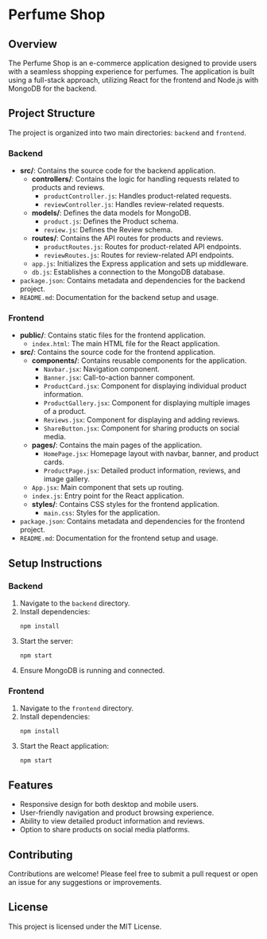 # Perfume Shop

## Overview
The Perfume Shop is an e-commerce application designed to provide users with a seamless shopping experience for perfumes. The application is built using a full-stack approach, utilizing React for the frontend and Node.js with MongoDB for the backend.

## Project Structure
The project is organized into two main directories: `backend` and `frontend`.

### Backend
- **src/**: Contains the source code for the backend application.
  - **controllers/**: Contains the logic for handling requests related to products and reviews.
    - `productController.js`: Handles product-related requests.
    - `reviewController.js`: Handles review-related requests.
  - **models/**: Defines the data models for MongoDB.
    - `product.js`: Defines the Product schema.
    - `review.js`: Defines the Review schema.
  - **routes/**: Contains the API routes for products and reviews.
    - `productRoutes.js`: Routes for product-related API endpoints.
    - `reviewRoutes.js`: Routes for review-related API endpoints.
  - `app.js`: Initializes the Express application and sets up middleware.
  - `db.js`: Establishes a connection to the MongoDB database.
- `package.json`: Contains metadata and dependencies for the backend project.
- `README.md`: Documentation for the backend setup and usage.

### Frontend
- **public/**: Contains static files for the frontend application.
  - `index.html`: The main HTML file for the React application.
- **src/**: Contains the source code for the frontend application.
  - **components/**: Contains reusable components for the application.
    - `Navbar.jsx`: Navigation component.
    - `Banner.jsx`: Call-to-action banner component.
    - `ProductCard.jsx`: Component for displaying individual product information.
    - `ProductGallery.jsx`: Component for displaying multiple images of a product.
    - `Reviews.jsx`: Component for displaying and adding reviews.
    - `ShareButton.jsx`: Component for sharing products on social media.
  - **pages/**: Contains the main pages of the application.
    - `HomePage.jsx`: Homepage layout with navbar, banner, and product cards.
    - `ProductPage.jsx`: Detailed product information, reviews, and image gallery.
  - `App.jsx`: Main component that sets up routing.
  - `index.js`: Entry point for the React application.
  - **styles/**: Contains CSS styles for the frontend application.
    - `main.css`: Styles for the application.
- `package.json`: Contains metadata and dependencies for the frontend project.
- `README.md`: Documentation for the frontend setup and usage.

## Setup Instructions

### Backend
1. Navigate to the `backend` directory.
2. Install dependencies:
   ```
   npm install
   ```
3. Start the server:
   ```
   npm start
   ```
4. Ensure MongoDB is running and connected.

### Frontend
1. Navigate to the `frontend` directory.
2. Install dependencies:
   ```
   npm install
   ```
3. Start the React application:
   ```
   npm start
   ```

## Features
- Responsive design for both desktop and mobile users.
- User-friendly navigation and product browsing experience.
- Ability to view detailed product information and reviews.
- Option to share products on social media platforms.

## Contributing
Contributions are welcome! Please feel free to submit a pull request or open an issue for any suggestions or improvements.

## License
This project is licensed under the MIT License.